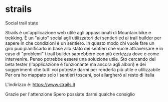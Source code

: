 # strails
Social trail state




Strails è un'applicazione web utile agli appassionati di Mountain bike e trekking.
È un "aiuto" social agli utilizzatori dei sentieri ed ai trail builder per sapere in che condizioni è un sentiero.
In questo modo chi vuole fare un giro può pianificarlo in base allo stato dei sentieri che vuole attraversare e in caso di "problemi" i trail  builder saprebbero con più certezza dove e come intervenire.
Penso potrebbe essere una soluzione utile.
Sto cercando dei beta tester (l'applicazione è funzionante ma ancora agli albori) e dei suggerimenti che tutti voi potreste darmi per renderla più utile e utilizzabile
Per ora ho mappato solo i sentieri toscani, poi allargherò al resto di Italia

L'indirizzo è:
https://www.strails.it

Grazie per l'attenzione 
Spero possiate darmi qualche consiglio

